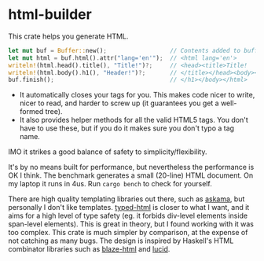 # html-builder

This crate helps you generate HTML.

```rust
let mut buf = Buffer::new();                  // Contents added to buffer by each statement:
let mut html = buf.html().attr("lang='en'");  // <html lang='en'>
writeln!(html.head().title(), "Title!")?;     // <head><title>Title!
writeln!(html.body().h1(), "Header!")?;       // </title></head><body><h1>Header!
buf.finish();                                 // </h1></body></html>
```

* It automatically closes your tags for you.  This makes code nicer to write,
  nicer to read, and harder to screw up (it guarantees you get a well-formed
  tree).
* It also provides helper methods for all the valid HTML5 tags.  You don't
  have to use these, but if you do it makes sure you don't typo a tag name.

IMO it strikes a good balance of safety to simplicity/flexibility.

It's by no means built for performance, but nevertheless the performance
is OK I think.  The benchmark generates a small (20-line) HTML document.
On my laptop it runs in 4us.  Run `cargo bench` to check for yourself.

There are high quality templating libraries out there, such as [askama],
but personally I don't like templates.  [typed-html] is closer to what I
want, and it aims for a high level of type safety (eg. it forbids div-level
elements inside span-level elements).  This is great in theory, but I found
working with it was too complex.  This crate is much simpler by comparison,
at the expense of not catching as many bugs.  The design is inspired by
Haskell's HTML combinator libraries such as [blaze-html] and [lucid].

[lucid]: https://hackage.haskell.org/package/lucid
[blaze-html]: https://hackage.haskell.org/package/blaze-html
[askama]: https://docs.rs/askama
[typed-html]: https://docs.rs/typed-html/
